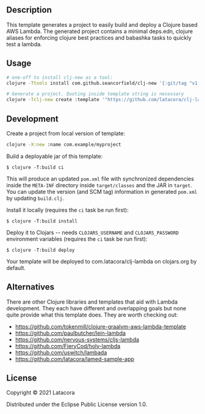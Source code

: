 ## Description

This template generates a project to easily build and deploy a Clojure based AWS
Lambda. The generated project contains a minimal deps.edn, clojure aliases for
enforcing clojure best practices and babashka tasks to quickly test a lambda.

## Usage

```bash
# one-off to install clj-new as a tool:
clojure -Ttools install com.github.seancorfield/clj-new '{:git/tag "v1.2.362"}' :as clj-new

# Generate a project. Quoting inside template string is necessary
clojure -Tclj-new create :template '"https://github.com/latacora/clj-lambda@LATEST_SHA"' :name com.example/bar
```
## Development

Create a project from local version of template:

```bash
clojure -X:new :name com.example/myproject
```

Build a deployable jar of this template:

    $ clojure -T:build ci

This will produce an updated `pom.xml` file with synchronized dependencies inside the `META-INF`
directory inside `target/classes` and the JAR in `target`. You can update the version (and SCM tag)
information in generated `pom.xml` by updating `build.clj`.

Install it locally (requires the `ci` task be run first):

    $ clojure -T:build install

Deploy it to Clojars -- needs `CLOJARS_USERNAME` and `CLOJARS_PASSWORD` environment
variables (requires the `ci` task be run first):

    $ clojure -T:build deploy

Your template will be deployed to com.latacora/clj-lambda on clojars.org by default.

## Alternatives

There are other Clojure libraries and templates that aid with Lambda
development. They each have different and overlapping goals but none quite
provide what this template does. They are worth checking out:

* https://github.com/tokenmill/clojure-graalvm-aws-lambda-template
* https://github.com/paulbutcher/lein-lambda
* https://github.com/nervous-systems/cljs-lambda
* https://github.com/FieryCod/holy-lambda
* https://github.com/uswitch/lambada
* https://github.com/latacora/lamed-sample-app

## License

Copyright © 2021 Latacora

Distributed under the Eclipse Public License version 1.0.
